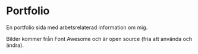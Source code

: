 # Portfolio

En portfolio sida med arbetsrelaterad information om mig.

Bilder kommer från Font Awesome och är open source (fria att använda och ändra). 
